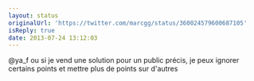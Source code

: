 ```yaml
---
layout: status
originalUrl: 'https://twitter.com/marcgg/status/360024579600687105'
isReply: true
date: 2013-07-24 13:12:03
---
```


@ya_f ou si je vend une solution pour un public précis, je peux ignorer certains points et mettre plus de points sur d'autres
